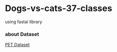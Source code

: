 # Dogs-vs-cats-37-classes
using fastai library


### about Dataset

[PET Dataset](http://www.robots.ox.ac.uk/~vgg/data/pets/)

